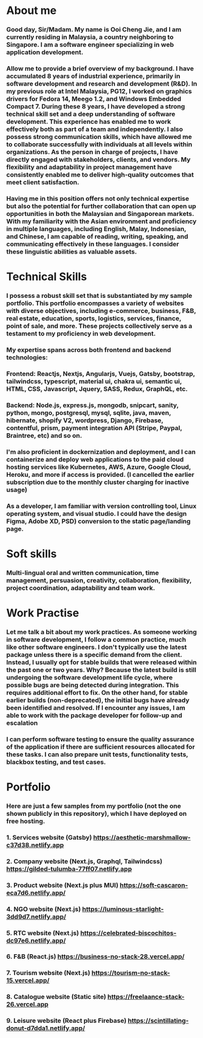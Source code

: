 # About me
### Good day, Sir/Madam. My name is Ooi Cheng Jie, and I am currently residing in Malaysia, a country neighboring to Singapore. I am a software engineer specializing in web application development.

### Allow me to provide a brief overview of my background. I have accumulated 8 years of industrial experience, primarily in software development and research and development (R&D). In my previous role at Intel Malaysia, PG12, I worked on graphics drivers for Fedora 14, Meego 1.2, and Windows Embedded Compact 7. During these 8 years, I have developed a strong technical skill set and a deep understanding of software development. This experience has enabled me to work effectively both as part of a team and independently. I also possess strong communication skills, which have allowed me to collaborate successfully with individuals at all levels within organizations. As the person in charge of projects, I have directly engaged with stakeholders, clients, and vendors. My flexibility and adaptability in project management have consistently enabled me to deliver high-quality outcomes that meet client satisfaction.

### Having me in this position offers not only technical expertise but also the potential for further collaboration that can open up opportunities in both the Malaysian and Singaporean markets. With my familiarity with the Asian environment and proficiency in multiple languages, including English, Malay, Indonesian, and Chinese, I am capable of reading, writing, speaking, and communicating effectively in these languages. I consider these linguistic abilities as valuable assets.  

# Technical Skills
### I possess a robust skill set that is substantiated by my sample portfolio. This portfolio encompasses a variety of websites with diverse objectives, including e-commerce, business, F&B, real estate, education, sports, logistics, services, finance, point of sale, and more. These projects collectively serve as a testament to my proficiency in web development.
### My expertise spans across both frontend and backend technologies:
### Frontend: Reactjs, Nextjs, Angularjs, Vuejs, Gatsby, bootstrap, tailwindcss, typescript, material ui, chakra ui, semantic ui, HTML, CSS, Javascript, Jquery, SASS, Redux, GraphQL, etc.  
### Backend: Node.js, express.js, mongodb, snipcart, sanity, python, mongo, postgresql, mysql, sqlite, java, maven, hibernate, shopify V2, wordpress, Django, Firebase, contentful, prism, payment integration API (Stripe, Paypal, Braintree, etc) and so on.
### I'm also proficient in dockernization and deployment, and I can containerize and deploy web applications to the paid cloud hosting services like Kubernetes, AWS, Azure, Google Cloud, Heroku, and more if access is provided. (I cancelled the earlier subscription due to the monthly cluster charging for inactive usage)
### As a developer, I am familiar with version controlling tool, Linux operating system, and visual studio. I could have the design Figma, Adobe XD, PSD) conversion to the static page/landing page. 

# Soft skills
### Multi-lingual oral and written communication, time management, persuasion, creativity, collaboration, flexibility, project coordination, adaptability and team work.

# Work Practise
### Let me talk a bit about my work practices. As someone working in software development, I follow a common practice, much like other software engineers. I don't typically use the latest package unless there is a specific demand from the client. Instead, I usually opt for stable builds that were released within the past one or two years. Why? Because the latest build is still undergoing the software development life cycle, where possible bugs are being detected during integration. This requires additional effort to fix. On the other hand, for stable earlier builds (non-deprecated), the initial bugs have already been identified and resolved. If I encounter any issues, I am able to work with the package developer for follow-up and escalation
### I can perform software testing to ensure the quality assurance of the application if there are sufficient resources allocated for these tasks. I can also prepare unit tests, functionality tests, blackbox testing, and test cases.

# Portfolio
### Here are just a few samples from my portfolio (not the one shown publicly in this repository), which I have deployed on free hosting.
### 1. Services website (Gatsby) https://aesthetic-marshmallow-c37d38.netlify.app
### 2. Company website (Next.js, Graphql, Tailwindcss) https://gilded-tulumba-77ff07.netlify.app
### 3. Product website (Next.js plus MUI) https://soft-cascaron-eca7d6.netlify.app/
### 4. NGO website (Next.js) https://luminous-starlight-3dd9d7.netlify.app/
### 5. RTC website (Next.js) https://celebrated-biscochitos-dc97e6.netlify.app/
### 6. F&B (React.js) https://business-no-stack-28.vercel.app/
### 7. Tourism website (Next.js) https://tourism-no-stack-15.vercel.app/ 
### 8. Catalogue website (Static site) https://freelaance-stack-26.vercel.app
### 9. Leisure website (React plus Firebase) https://scintillating-donut-d7dda1.netlify.app/
